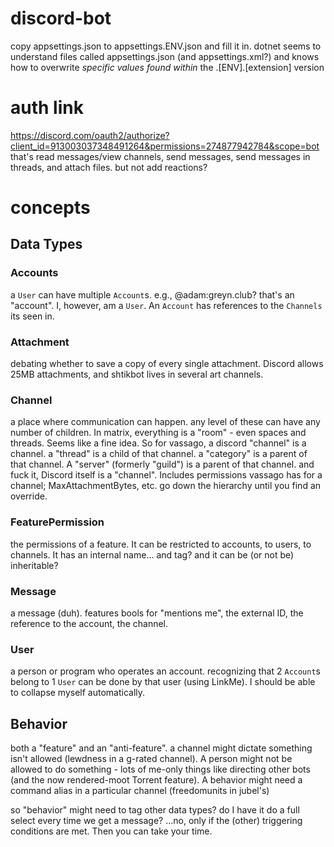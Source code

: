 # discord-bot

copy appsettings.json to appsettings.ENV.json and fill it in. dotnet seems to understand files called appsettings.json (and appsettings.xml?) and knows how to overwrite *specific values found within* the .[ENV].[extension] version

# auth link

https://discord.com/oauth2/authorize?client_id=913003037348491264&permissions=274877942784&scope=bot
that's read messages/view channels, send messages, send messages in threads, and attach files. but not add reactions?

# concepts

## Data Types

### Accounts

a `User` can have multiple `Account`s. e.g., @adam:greyn.club? that's an "account". I, however, am a `User`. An `Account` has references to the `Channels` its seen in.

### Attachment

debating whether to save a copy of every single attachment. Discord allows 25MB attachments, and shtikbot lives in several art channels.

### Channel

a place where communication can happen. any level of these can have any number of children. In matrix, everything is a "room" - even spaces and threads. Seems like a fine idea. So for vassago, a discord "channel" is a channel. a "thread" is a child of that channel. a "category" is a parent of that channel. A "server" (formerly "guild") is a parent of that channel. and fuck it, Discord itself is a "channel". Includes permissions vassago has for a channel; MaxAttachmentBytes, etc. go down the hierarchy until you find an override.

### FeaturePermission

the permissions of a feature. It can be restricted to accounts, to users, to channels. It has an internal name... and tag? and it can be (or not be) inheritable?

### Message

a message (duh). features bools for "mentions me", the external ID, the reference to the account, the channel.

### User

a person or program who operates an account. recognizing that 2 `Account`s belong to 1 `User` can be done by that user (using LinkMe). I should be able to collapse myself automatically.

## Behavior

both a "feature" and an "anti-feature". a channel might dictate something isn't allowed (lewdness in a g-rated channel). A person might not be allowed to do something - lots of me-only things like directing other bots (and the now rendered-moot Torrent feature). A behavior might need a command alias in a particular channel (freedomunits in jubel's)

so "behavior" might need to tag other data types? do I have it do a full select every time we get a message? ...no, only if the (other) triggering conditions are met. Then you can take your time.